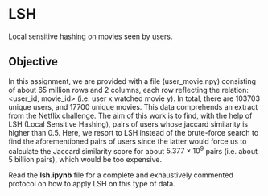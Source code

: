 # LSH
Local sensitive hashing on movies seen by users.

## Objective
In this assignment, we are provided with a file (user_movie.npy) consisting of about 65 million rows and 2 columns, each row reflecting the relation: <user_id, movie_id> (i.e. user x watched movie y). In total, there are 103703 unique users, and 17700 unique movies. This data comprehends an extract from the Netflix challenge.
The aim of this work is to find, with the help of LSH (Local Sensitive Hashing), pairs of users whose jaccard similarity is higher than 0.5.
Here, we resort to LSH instead of the brute-force search to find the aforementioned pairs of users since the latter would force us to calculate the Jaccard similarity score for about $5.377 \times 10^{9}$ pairs (i.e. about 5 billion pairs), which would be too expensive.

Read the **lsh.ipynb** file for a complete and exhaustively commented protocol on how to apply LSH on this type of data.
